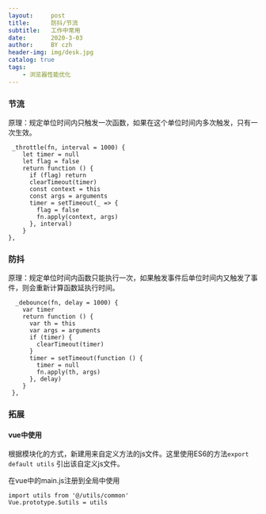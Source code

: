 ```yaml
---
layout:     post
title:      防抖/节流
subtitle:   工作中常用
date:       2020-3-03
author:     BY czh
header-img: img/desk.jpg
catalog: true
tags:
    - 浏览器性能优化
---
```


### 节流

原理：规定单位时间内只触发一次函数，如果在这个单位时间内多次触发，只有一次生效。

```
 _throttle(fn, interval = 1000) {
    let timer = null
    let flag = false
    return function () {
      if (flag) return
      clearTimeout(timer)
      const context = this
      const args = arguments
      timer = setTimeout(_ => {
        flag = false
        fn.apply(context, args)
      }, interval)
    }
},
```


### 防抖

原理：规定单位时间内函数只能执行一次，如果触发事件后单位时间内又触发了事件，则会重新计算函数延执行时间。

```
  _debounce(fn, delay = 1000) {
    var timer
    return function () {
      var th = this
      var args = arguments
      if (timer) {
        clearTimeout(timer)
      }
      timer = setTimeout(function () {
        timer = null
        fn.apply(th, args)
      }, delay)
    }
 },
```

### 拓展

#### vue中使用

根据模块化的方式，新建用来自定义方法的js文件。这里使用ES6的方法`export default utils` 引出该自定义js文件。

在vue中的main.js注册到全局中使用

```
import utils from '@/utils/common'
Vue.prototype.$utils = utils
```


